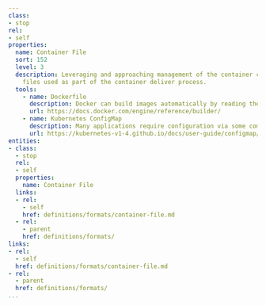```yaml
---
class:
- stop
rel:
- self
properties:
  name: Container File
  sort: 152
  level: 3
  description: Leveraging and approaching management of the container configuration
    files used as part of the container deliver process.
  tools:
    - name: Dockerfile
      description: Docker can build images automatically by reading the instructions from a Dockerfile. A Dockerfile is a text document that contains all the commands a user could call on the command line to assemble an image. Using docker build users can create an automated build that executes several command-line instructions in succession.
      url: https://docs.docker.com/engine/reference/builder/
    - name: Kubernetes ConfigMap
      description: Many applications require configuration via some combination of config files, command line arguments, and environment variables. These configuration artifacts should be decoupled from image content in order to keep containerized applications portable. The ConfigMap API resource provides mechanisms to inject containers with configuration data while keeping containers agnostic of Kubernetes. ConfigMap can be used to store fine-grained information like individual properties or coarse-grained information like entire config files or JSON blobs.
      url: https://kubernetes-v1-4.github.io/docs/user-guide/configmap/     
entities:
- class:
  - stop
  rel:
  - self
  properties:
    name: Container File
  links:
  - rel:
    - self
    href: definitions/formats/container-file.md
  - rel:
    - parent
    href: definitions/formats/
links:
- rel:
  - self
  href: definitions/formats/container-file.md
- rel:
  - parent
  href: definitions/formats/
...
```

